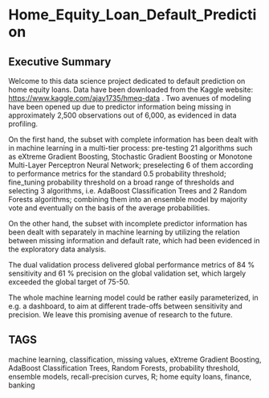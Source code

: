 # Home_Equity_Loan_Default_Prediction

## Executive Summary

Welcome to this data science project dedicated to default prediction on home equity loans. Data have been downloaded from the Kaggle website: https://www.kaggle.com/ajay1735/hmeq-data . Two avenues of modeling have been opened up due to predictor information being missing in approximately 2,500 observations out of 6,000, as evidenced in data profiling.

On the first hand, the subset with complete information has been dealt with in machine learning in a multi-tier process: pre-testing 21 algorithms such as eXtreme Gradient Boosting, Stochastic Gradient Boosting or Monotone Multi-Layer Perceptron Neural Network; preselecting 6 of them according to performance metrics for the standard 0.5 probability threshold; fine_tuning probability threshold on a broad range of thresholds and selecting 3 algorithms, i.e. AdaBoost Classification Trees and 2 Random Forests algorithms; combining them into an ensemble model by majority vote and eventually on the basis of the average probabilities.

On the other hand, the subset with incomplete predictor information has been dealt with separately in machine learning by utilizing the relation between missing information and default rate, which had been evidenced in the exploratory data analysis.

The dual validation process delivered global performance metrics of 84 % sensitivity and 61 % precision on the global validation set, which largely exceeded the global target of 75-50.

The whole machine learning model could be rather easily parameterized, in e.g. a dashboard, to aim at different trade-offs between sensitivity and precision. We leave this promising avenue of research to the future.

## TAGS
machine learning, classification, missing values, eXtreme Gradient Boosting, AdaBoost Classification Trees, Random Forests, probability threshold, ensemble models, recall-precision curves, R; home equity loans, finance, banking
